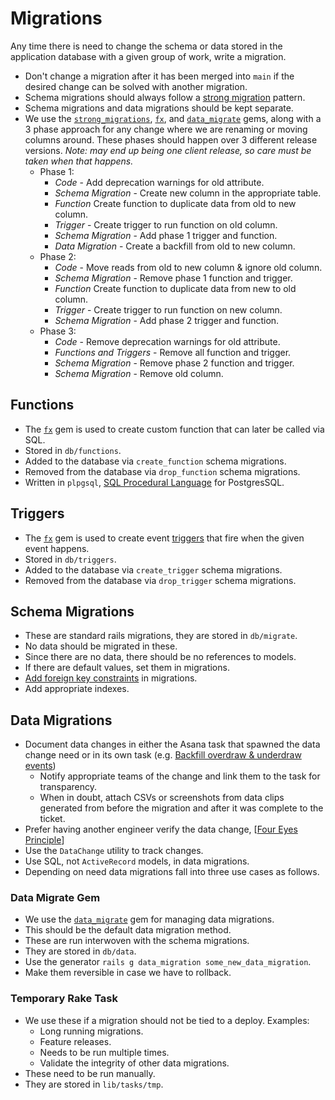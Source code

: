 # Migrations

Any time there is need to change the schema or data stored in the application
database with a given group of work, write a migration.
- Don't change a migration after it has been merged into `main` if the desired
  change can be solved with another migration.
- Schema migrations should always follow a [strong migration] pattern.
- Schema migrations and data migrations should be kept separate.
- We use the [`strong_migrations`], [`fx`], and [`data_migrate`] gems, along
  with a 3 phase approach for any change where we are renaming or moving columns
  around. These phases should happen over 3 different release versions. _Note:
  may end up being one client release, so care must be taken when that happens._
  - Phase 1:
    - _Code_ - Add deprecation warnings for old attribute.
    - _Schema Migration_ - Create new column in the appropriate table.
    - _Function_ Create function to duplicate data from old to new column.
    - _Trigger_ - Create trigger to run function on old column.
    - _Schema Migration_ - Add phase 1 trigger and function.
    - _Data Migration_ - Create a backfill from old to new column.
  - Phase 2:
    - _Code_ - Move reads from old to new column & ignore old column.
    - _Schema Migration_ - Remove phase 1 function and trigger.
    - _Function_ Create function to duplicate data from new to old column.
    - _Trigger_ - Create trigger to run function on new column.
    - _Schema Migration_ - Add phase 2 trigger and function.
  - Phase 3:
    - _Code_ - Remove deprecation warnings for old attribute.
    - _Functions and Triggers_ - Remove all function and trigger.
    - _Schema Migration_ - Remove phase 2 function and trigger.
    - _Schema Migration_ - Remove old column.

## Functions

- The [`fx`] gem is used to create custom function that can later be called via
  SQL.
- Stored in `db/functions`.
- Added to the database via `create_function` schema migrations.
- Removed from the database via `drop_function` schema migrations.
- Written in `plpgsql`, [SQL Procedural Language] for PostgresSQL.

## Triggers

- The [`fx`] gem is used to create event [triggers] that fire when the given
  event happens.
- Stored in `db/triggers`.
- Added to the database via `create_trigger` schema migrations.
- Removed from the database via `drop_trigger` schema migrations.

## Schema Migrations

- These are standard rails migrations, they are stored in `db/migrate`.
- No data should be migrated in these.
- Since there are no data, there should be no references to models.
- If there are default values, set them in migrations.
- [Add foreign key constraints] in migrations.
- Add appropriate indexes.

## Data Migrations

- Document data changes in either the Asana task that spawned the data change
  need or in its own task (e.g. [Backfill overdraw & underdraw events])
  - Notify appropriate teams of the change and link them to the task for
  transparency.
  - When in doubt, attach CSVs or screenshots from data clips generated from
  before the migration and after it was complete to the ticket.
- Prefer having another engineer verify the data change, [[Four Eyes Principle]]
- Use the `DataChange` utility to track changes.
- Use SQL, not `ActiveRecord` models, in data migrations.
- Depending on need data migrations fall into three use cases as follows.


### Data Migrate Gem

- We use the [`data_migrate`] gem for managing data migrations.
- This should be the default data migration method.
- These are run interwoven with the schema migrations.
- They are stored in `db/data`.
- Use the generator `rails g data_migration some_new_data_migration`.
- Make them reversible in case we have to rollback.

### Temporary Rake Task

- We use these if a migration should not be tied to a deploy. Examples:
  - Long running migrations.
  - Feature releases.
  - Needs to be run multiple times.
  - Validate the integrity of other data migrations.
- These need to be run manually.
- They are stored in `lib/tasks/tmp`.

[strong migration]: https://blog.appsignal.com/2024/03/20/good-database-migration-practices-for-your-ruby-on-rails-app-using-strong-migrations.html
[`strong_migrations`]: https://github.com/ankane/strong_migrations
[`fx`]: https://github.com/teoljungberg/fx
[`data_migrate`]: https://github.com/ilyakatz/data-migrate
[SQL Procedural Language]: https://www.postgresql.org/docs/current/sql-createfunction.html
[triggers]: https://www.postgresql.org/docs/current/sql-createtrigger.html
[Add foreign key constraints]: http://robots.thoughtbot.com/referential-integrity-with-foreign-keys
[Backfill overdraw & underdraw events]: https://app.asana.com/0/1204148179532667/1209173110752566/f
[Four Eyes Principle]: https://www.openriskmanual.org/wiki/Four_Eyes_Principle
